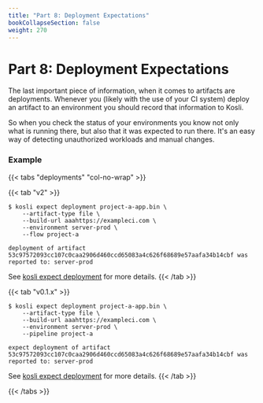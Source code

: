 ```yaml
---
title: "Part 8: Deployment Expectations"
bookCollapseSection: false
weight: 270
---
```

# Part 8: Deployment Expectations

The last important piece of information, when it comes to artifacts are deployments. Whenever you (likely with the use of your CI system) deploy an artifact to an environment you should record that information to Kosli.

So when you check the status of your environments you know not only what is running there, but also that it was expected to run  there. It's an easy way of detecting unauthorized workloads and manual changes.

### Example

{{< tabs "deployments" "col-no-wrap" >}}

{{< tab "v2" >}}
```
$ kosli expect deployment project-a-app.bin \
    --artifact-type file \
    --build-url aaahttps://exampleci.com \
    --environment server-prod \
    --flow project-a

deployment of artifact 53c97572093cc107c0caa2906d460ccd65083a4c626f68689e57aafa34b14cbf was reported to: server-prod
```
See [kosli expect deployment](/client_reference/kosli_expect_deployment/) for more details.
{{< /tab >}}

{{< tab "v0.1.x" >}}
```
$ kosli expect deployment project-a-app.bin \
    --artifact-type file \
    --build-url aaahttps://exampleci.com \
    --environment server-prod \
    --pipeline project-a

expect deployment of artifact 53c97572093cc107c0caa2906d460ccd65083a4c626f68689e57aafa34b14cbf was reported to: server-prod
```
See [kosli expect deployment](/legacy_ref/v0.1.37/kosli_expect_deployment/) for more details.
{{< /tab >}}

{{< /tabs >}}
